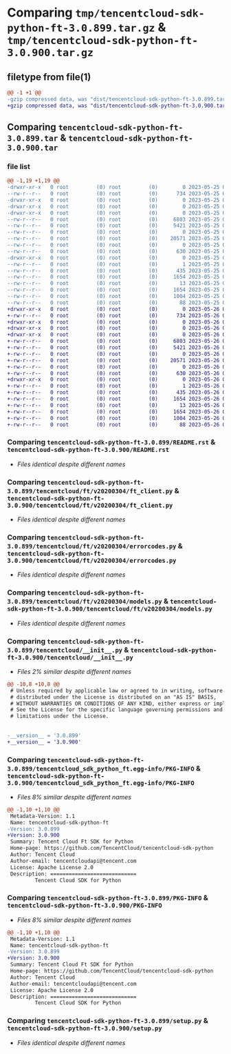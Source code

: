 # Comparing `tmp/tencentcloud-sdk-python-ft-3.0.899.tar.gz` & `tmp/tencentcloud-sdk-python-ft-3.0.900.tar.gz`

## filetype from file(1)

```diff
@@ -1 +1 @@
-gzip compressed data, was "dist/tencentcloud-sdk-python-ft-3.0.899.tar", last modified: Thu May 25 00:27:20 2023, max compression
+gzip compressed data, was "dist/tencentcloud-sdk-python-ft-3.0.900.tar", last modified: Fri May 26 02:19:11 2023, max compression
```

## Comparing `tencentcloud-sdk-python-ft-3.0.899.tar` & `tencentcloud-sdk-python-ft-3.0.900.tar`

### file list

```diff
@@ -1,19 +1,19 @@
-drwxr-xr-x   0 root         (0) root         (0)        0 2023-05-25 00:27:20.000000 tencentcloud-sdk-python-ft-3.0.899/
--rw-r--r--   0 root         (0) root         (0)      734 2023-05-25 00:27:20.000000 tencentcloud-sdk-python-ft-3.0.899/README.rst
-drwxr-xr-x   0 root         (0) root         (0)        0 2023-05-25 00:27:20.000000 tencentcloud-sdk-python-ft-3.0.899/tencentcloud/
-drwxr-xr-x   0 root         (0) root         (0)        0 2023-05-25 00:27:20.000000 tencentcloud-sdk-python-ft-3.0.899/tencentcloud/ft/
-drwxr-xr-x   0 root         (0) root         (0)        0 2023-05-25 00:27:20.000000 tencentcloud-sdk-python-ft-3.0.899/tencentcloud/ft/v20200304/
--rw-r--r--   0 root         (0) root         (0)     6803 2023-05-25 00:27:20.000000 tencentcloud-sdk-python-ft-3.0.899/tencentcloud/ft/v20200304/ft_client.py
--rw-r--r--   0 root         (0) root         (0)     5421 2023-05-25 00:27:20.000000 tencentcloud-sdk-python-ft-3.0.899/tencentcloud/ft/v20200304/errorcodes.py
--rw-r--r--   0 root         (0) root         (0)        0 2023-05-25 00:27:20.000000 tencentcloud-sdk-python-ft-3.0.899/tencentcloud/ft/v20200304/__init__.py
--rw-r--r--   0 root         (0) root         (0)    20571 2023-05-25 00:27:20.000000 tencentcloud-sdk-python-ft-3.0.899/tencentcloud/ft/v20200304/models.py
--rw-r--r--   0 root         (0) root         (0)        0 2023-05-25 00:27:20.000000 tencentcloud-sdk-python-ft-3.0.899/tencentcloud/ft/__init__.py
--rw-r--r--   0 root         (0) root         (0)      630 2023-05-25 00:27:20.000000 tencentcloud-sdk-python-ft-3.0.899/tencentcloud/__init__.py
-drwxr-xr-x   0 root         (0) root         (0)        0 2023-05-25 00:27:20.000000 tencentcloud-sdk-python-ft-3.0.899/tencentcloud_sdk_python_ft.egg-info/
--rw-r--r--   0 root         (0) root         (0)        1 2023-05-25 00:27:20.000000 tencentcloud-sdk-python-ft-3.0.899/tencentcloud_sdk_python_ft.egg-info/dependency_links.txt
--rw-r--r--   0 root         (0) root         (0)      435 2023-05-25 00:27:20.000000 tencentcloud-sdk-python-ft-3.0.899/tencentcloud_sdk_python_ft.egg-info/SOURCES.txt
--rw-r--r--   0 root         (0) root         (0)     1654 2023-05-25 00:27:20.000000 tencentcloud-sdk-python-ft-3.0.899/tencentcloud_sdk_python_ft.egg-info/PKG-INFO
--rw-r--r--   0 root         (0) root         (0)       13 2023-05-25 00:27:20.000000 tencentcloud-sdk-python-ft-3.0.899/tencentcloud_sdk_python_ft.egg-info/top_level.txt
--rw-r--r--   0 root         (0) root         (0)     1654 2023-05-25 00:27:20.000000 tencentcloud-sdk-python-ft-3.0.899/PKG-INFO
--rw-r--r--   0 root         (0) root         (0)     1004 2023-05-25 00:27:20.000000 tencentcloud-sdk-python-ft-3.0.899/setup.py
--rw-r--r--   0 root         (0) root         (0)       88 2023-05-25 00:27:20.000000 tencentcloud-sdk-python-ft-3.0.899/setup.cfg
+drwxr-xr-x   0 root         (0) root         (0)        0 2023-05-26 02:19:11.000000 tencentcloud-sdk-python-ft-3.0.900/
+-rw-r--r--   0 root         (0) root         (0)      734 2023-05-26 02:19:10.000000 tencentcloud-sdk-python-ft-3.0.900/README.rst
+drwxr-xr-x   0 root         (0) root         (0)        0 2023-05-26 02:19:11.000000 tencentcloud-sdk-python-ft-3.0.900/tencentcloud/
+drwxr-xr-x   0 root         (0) root         (0)        0 2023-05-26 02:19:11.000000 tencentcloud-sdk-python-ft-3.0.900/tencentcloud/ft/
+drwxr-xr-x   0 root         (0) root         (0)        0 2023-05-26 02:19:11.000000 tencentcloud-sdk-python-ft-3.0.900/tencentcloud/ft/v20200304/
+-rw-r--r--   0 root         (0) root         (0)     6803 2023-05-26 02:19:10.000000 tencentcloud-sdk-python-ft-3.0.900/tencentcloud/ft/v20200304/ft_client.py
+-rw-r--r--   0 root         (0) root         (0)     5421 2023-05-26 02:19:10.000000 tencentcloud-sdk-python-ft-3.0.900/tencentcloud/ft/v20200304/errorcodes.py
+-rw-r--r--   0 root         (0) root         (0)        0 2023-05-26 02:19:10.000000 tencentcloud-sdk-python-ft-3.0.900/tencentcloud/ft/v20200304/__init__.py
+-rw-r--r--   0 root         (0) root         (0)    20571 2023-05-26 02:19:10.000000 tencentcloud-sdk-python-ft-3.0.900/tencentcloud/ft/v20200304/models.py
+-rw-r--r--   0 root         (0) root         (0)        0 2023-05-26 02:19:10.000000 tencentcloud-sdk-python-ft-3.0.900/tencentcloud/ft/__init__.py
+-rw-r--r--   0 root         (0) root         (0)      630 2023-05-26 02:19:10.000000 tencentcloud-sdk-python-ft-3.0.900/tencentcloud/__init__.py
+drwxr-xr-x   0 root         (0) root         (0)        0 2023-05-26 02:19:11.000000 tencentcloud-sdk-python-ft-3.0.900/tencentcloud_sdk_python_ft.egg-info/
+-rw-r--r--   0 root         (0) root         (0)        1 2023-05-26 02:19:11.000000 tencentcloud-sdk-python-ft-3.0.900/tencentcloud_sdk_python_ft.egg-info/dependency_links.txt
+-rw-r--r--   0 root         (0) root         (0)      435 2023-05-26 02:19:11.000000 tencentcloud-sdk-python-ft-3.0.900/tencentcloud_sdk_python_ft.egg-info/SOURCES.txt
+-rw-r--r--   0 root         (0) root         (0)     1654 2023-05-26 02:19:11.000000 tencentcloud-sdk-python-ft-3.0.900/tencentcloud_sdk_python_ft.egg-info/PKG-INFO
+-rw-r--r--   0 root         (0) root         (0)       13 2023-05-26 02:19:11.000000 tencentcloud-sdk-python-ft-3.0.900/tencentcloud_sdk_python_ft.egg-info/top_level.txt
+-rw-r--r--   0 root         (0) root         (0)     1654 2023-05-26 02:19:11.000000 tencentcloud-sdk-python-ft-3.0.900/PKG-INFO
+-rw-r--r--   0 root         (0) root         (0)     1004 2023-05-26 02:19:10.000000 tencentcloud-sdk-python-ft-3.0.900/setup.py
+-rw-r--r--   0 root         (0) root         (0)       88 2023-05-26 02:19:11.000000 tencentcloud-sdk-python-ft-3.0.900/setup.cfg
```

### Comparing `tencentcloud-sdk-python-ft-3.0.899/README.rst` & `tencentcloud-sdk-python-ft-3.0.900/README.rst`

 * *Files identical despite different names*

### Comparing `tencentcloud-sdk-python-ft-3.0.899/tencentcloud/ft/v20200304/ft_client.py` & `tencentcloud-sdk-python-ft-3.0.900/tencentcloud/ft/v20200304/ft_client.py`

 * *Files identical despite different names*

### Comparing `tencentcloud-sdk-python-ft-3.0.899/tencentcloud/ft/v20200304/errorcodes.py` & `tencentcloud-sdk-python-ft-3.0.900/tencentcloud/ft/v20200304/errorcodes.py`

 * *Files identical despite different names*

### Comparing `tencentcloud-sdk-python-ft-3.0.899/tencentcloud/ft/v20200304/models.py` & `tencentcloud-sdk-python-ft-3.0.900/tencentcloud/ft/v20200304/models.py`

 * *Files identical despite different names*

### Comparing `tencentcloud-sdk-python-ft-3.0.899/tencentcloud/__init__.py` & `tencentcloud-sdk-python-ft-3.0.900/tencentcloud/__init__.py`

 * *Files 2% similar despite different names*

```diff
@@ -10,8 +10,8 @@
 # Unless required by applicable law or agreed to in writing, software
 # distributed under the License is distributed on an "AS IS" BASIS,
 # WITHOUT WARRANTIES OR CONDITIONS OF ANY KIND, either express or implied.
 # See the License for the specific language governing permissions and
 # limitations under the License.
 
 
-__version__ = '3.0.899'
+__version__ = '3.0.900'
```

### Comparing `tencentcloud-sdk-python-ft-3.0.899/tencentcloud_sdk_python_ft.egg-info/PKG-INFO` & `tencentcloud-sdk-python-ft-3.0.900/tencentcloud_sdk_python_ft.egg-info/PKG-INFO`

 * *Files 8% similar despite different names*

```diff
@@ -1,10 +1,10 @@
 Metadata-Version: 1.1
 Name: tencentcloud-sdk-python-ft
-Version: 3.0.899
+Version: 3.0.900
 Summary: Tencent Cloud Ft SDK for Python
 Home-page: https://github.com/TencentCloud/tencentcloud-sdk-python
 Author: Tencent Cloud
 Author-email: tencentcloudapi@tencent.com
 License: Apache License 2.0
 Description: ============================
         Tencent Cloud SDK for Python
```

### Comparing `tencentcloud-sdk-python-ft-3.0.899/PKG-INFO` & `tencentcloud-sdk-python-ft-3.0.900/PKG-INFO`

 * *Files 8% similar despite different names*

```diff
@@ -1,10 +1,10 @@
 Metadata-Version: 1.1
 Name: tencentcloud-sdk-python-ft
-Version: 3.0.899
+Version: 3.0.900
 Summary: Tencent Cloud Ft SDK for Python
 Home-page: https://github.com/TencentCloud/tencentcloud-sdk-python
 Author: Tencent Cloud
 Author-email: tencentcloudapi@tencent.com
 License: Apache License 2.0
 Description: ============================
         Tencent Cloud SDK for Python
```

### Comparing `tencentcloud-sdk-python-ft-3.0.899/setup.py` & `tencentcloud-sdk-python-ft-3.0.900/setup.py`

 * *Files identical despite different names*

